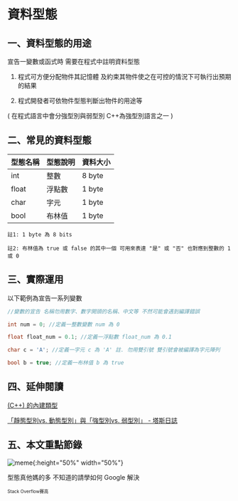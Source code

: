 # 資料型態
## 一、資料型態的用途
宣告一變數或函式時 需要在程式中註明資料型態

1. 程式可方便分配物件其記憶體 及約束其物件使之在可控的情況下可執行出預期的結果

2. 程式開發者可依物件型態判斷出物件的用途等

( 在程式語言中會分強型別與弱型別 C++為強型別語言之一 )

## 二、常見的資料型態
| 型態名稱 | 型態說明  | 資料大小 |
| -------- | -------- | ------- |
| int      | 整數     | 8 byte  |
| float    | 浮點數   | 1 byte  |
| char     | 字元     | 1 byte  |
| bool     | 布林值   | 1 byte  |

`註1: 1 byte 為 8 bits`

`註2: 布林值為 true 或 false 的其中一個 可用來表達 "是" 或 "否" 也對應到整數的 1 或 0`

## 三、實際運用
以下範例為宣告一系列變數
```C++
//變數的宣告 名稱勿用數字、數字開頭的名稱、中文等 不然可能會遇到編譯錯誤

int num = 0; //定義一整數變數 num 為 0

float float_num = 0.1; //定義一浮點數 float_num 為 0.1

char c = 'A'; //定義一字元 c 為 'A' 註. 勿用雙引號 雙引號會被編譯為字元陣列

bool b = true; //定義一布林值 b 為 true
```

## 四、延伸閱讀

[(C++) 的內建類型](https://learn.microsoft.com/zh-tw/cpp/cpp/fundamental-types-cpp?view=msvc-170)

[「靜態型別vs. 動態型別」與「強型別vs. 弱型別」 - 塔斯日誌](https://blog.tarswork.com/post/programming-language-type-system/)

## 五、本文重點節錄
![meme](https://pbs.twimg.com/media/FGJ7f16XoAA_2_i.jpg){:height="50%" width="50%"}

型態真他媽的多 不知道的請學如何 Google 解決

<font size=1>Stack Overflow賽高</font>